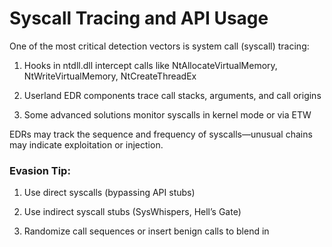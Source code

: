 # Syscall Tracing and API Usage

One of the most critical detection vectors is system call (syscall) tracing:

1) Hooks in ntdll.dll intercept calls like NtAllocateVirtualMemory, NtWriteVirtualMemory, NtCreateThreadEx

2) Userland EDR components trace call stacks, arguments, and call origins

3) Some advanced solutions monitor syscalls in kernel mode or via ETW

EDRs may track the sequence and frequency of syscalls—unusual chains may indicate exploitation or injection.

### Evasion Tip:

1) Use direct syscalls (bypassing API stubs)

2) Use indirect syscall stubs (SysWhispers, Hell’s Gate)

3) Randomize call sequences or insert benign calls to blend in
